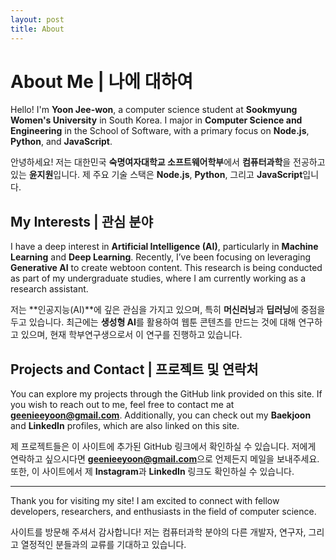```yaml
---
layout: post
title: About
---
```


# About Me | 나에 대하여

Hello! I'm **Yoon Jee-won**, a computer science student at **Sookmyung Women's University** in South Korea. I major in **Computer Science and Engineering** in the School of Software, with a primary focus on **Node.js**, **Python**, and **JavaScript**.

안녕하세요! 저는 대한민국 **숙명여자대학교 소프트웨어학부**에서 **컴퓨터과학**을 전공하고 있는 **윤지원**입니다. 제 주요 기술 스택은 **Node.js**, **Python**, 그리고 **JavaScript**입니다.

## My Interests | 관심 분야

I have a deep interest in **Artificial Intelligence (AI)**, particularly in **Machine Learning** and **Deep Learning**. Recently, I’ve been focusing on leveraging **Generative AI** to create webtoon content. This research is being conducted as part of my undergraduate studies, where I am currently working as a research assistant.

저는 **인공지능(AI)**에 깊은 관심을 가지고 있으며, 특히 **머신러닝**과 **딥러닝**에 중점을 두고 있습니다. 최근에는 **생성형 AI**를 활용하여 웹툰 콘텐츠를 만드는 것에 대해 연구하고 있으며, 현재 학부연구생으로서 이 연구를 진행하고 있습니다.

## Projects and Contact | 프로젝트 및 연락처

You can explore my projects through the GitHub link provided on this site. If you wish to reach out to me, feel free to contact me at **geenieeyoon@gmail.com**. Additionally, you can check out my **Baekjoon** and **LinkedIn** profiles, which are also linked on this site.

제 프로젝트들은 이 사이트에 추가된 GitHub 링크에서 확인하실 수 있습니다. 저에게 연락하고 싶으시다면 **geenieeyoon@gmail.com**으로 언제든지 메일을 보내주세요. 또한, 이 사이트에서 제 **Instagram**과 **LinkedIn** 링크도 확인하실 수 있습니다.

---

Thank you for visiting my site! I am excited to connect with fellow developers, researchers, and enthusiasts in the field of computer science.

사이트를 방문해 주셔서 감사합니다! 저는 컴퓨터과학 분야의 다른 개발자, 연구자, 그리고 열정적인 분들과의 교류를 기대하고 있습니다.
